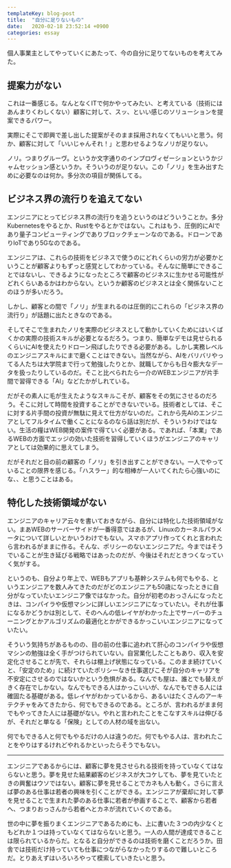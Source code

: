 ```yaml
---
templateKey: blog-post
title:  "自分に足りないもの"
date:   2020-02-18 23:52:14 +0900
categories: essay
---
```


個人事業主としてやっていくにあたって、今の自分に足りてないものを考えてみた。

## 提案力がない

これは一番感じる。なんとなくITで何かやってみたい、と考えている（技術にはあんまりくわしくない）顧客に対して、スッ、といい感じのソリューションを提案できるパワー。

実際にそこで即興で差し出した提案がそのまま採用されなくてもいいと思う。何か、顧客に対して「いいじゃんそれ！」と思わせるようなノリが足りない。

ノリ。つまりグルーヴ。というか文字通りのインプロヴィゼーションというかジャムセッション感というか。そういうのが足りない。この「ノリ」を生み出すために必要なのは何か。多分次の項目が関係してる。

## ビジネス界の流行りを追えてない

エンジニアにとってビジネス界の流行りを追うというのはどういうことか。多分Kubernetesをやるとか、Rustをやるとかではない。これはもう、圧倒的にAIであり量子コンピューティングでありブロックチェーンなのである。ドローンでありIoTであり5Gなのである。

エンジニアは、これらの技術をビジネスで使うのにどれくらいの労力が必要かということが顧客よりもずっと感覚としてわかっている。そんなに簡単にできることではないし、できるようになったところで顧客のビジネスに生かせる可能性がどれくらいあるかはわからない。というか顧客のビジネスとは全く関係ないことのほうが多いだろう。

しかし、顧客との間で「ノリ」が生まれるのは圧倒的にこれらの「ビジネス界の流行り」が話題に出たときなのである。

そしてそこで生まれたノリを実際のビジネスとして動かしていくためにはいくばくかの実際の技術スキルが必要となるだろう。つまり、簡単なデモは見せられるくらいにAIを使えたりドローン飛ばしたりできる必要がある。しかし実務レベルのエンジニアスキルにまで磨くことはできない。当然ながら、AIをバリバリやってる人たちは大学院まで行って勉強したりとか、就職してからも日々膨大なデータを扱ったりしているのだ。そこと比べられたら一介のWEBエンジニアが片手間で習得できる「AI」などたかがしれている。

だがその素人に毛が生えたようなスキルこそが、顧客をその気にさせるのだろう。そこに対して時間を投資することができないでいる。技術者としては、そこに対する片手間の投資が無駄に見えて仕方がないのだ。これから先AIのエンジニアとしてフルタイムで働くことになるのなら話は別だが、そういうわけではない。生活の糧はWEB開発の案件で得ていく必要がある。であれば、「本業」であるWEBの方面でエッジの効いた技術を習得していくほうがエンジニアのキャリアとしては効果的に思えてしまう。

だがそれだと目の前の顧客の「ノリ」を引き出すことができない。一人でやっていることの限界を感じる。「ハスラー」的な相棒が一人いてくれたら心強いのにな、、と思うことはある。

## 特化した技術領域がない

エンジニアのキャリア云々を書いておきながら、自分には特化した技術領域がない。まあWEBのサーバーサイドが一番得意ではあるが、Linuxのカーネルパラメータについて詳しいとかいうわけでもない。スマホアプリ作ってくれと言われたら言われるがままに作る。そんな、ポリシーのないエンジニアだ。今まではそうでいることが生き延びる戦略ではあったのだが、今後はそれだときつくなっていく気がする。

というのも、自分より年上で、WEBもアプリも基幹システムも何でもやる、というエンジニアを数人みてきたのだがどのエンジニアも50歳になったときに自分がなっていたいエンジニア像ではなかった。自分が初老のおっさんになったときは、コンパイラや仮想マシンに詳しいエンジニアになっていたい。それが仕事になるかどうかは別として、そのへんの低レイヤがわかった上でサーバーのチューニングとかアルゴリズムの最適化とかができるかっこいいエンジニアになっていたい。

そういう気持ちがあるものの、目の前の仕事に追われて肝心のコンパイラや仮想マシンの勉強は全く手がつけられていない。自営業化したこともあり、収入を安定化させることが先で、それらは棚上げ状態になっている。このまま続けていくと、「安定のため」に続けていたポリシーなき仕事選びこそが自分のキャリアを不安定にさせるのではないかという危惧がある。なんでも屋は、誰とでも替えがきく存在でしかない。なんでもできる人はかっこいいが、なんでもできる人には確固たる基礎がある。低レイヤがわかっているから、あるいはたくさんのアーキテクチャをみてきたから、何でもできるのである。ところが、言われるがまま何でもやってきた人には基礎がない。やれと言われたことをこなすスキルは伸びるが、それだと単なる「保険」としての人材の域を出ない。

何でもできる人と何でもやるだけの人は違うのだ。何でもやる人は、言われたことをやりはするけれどやれるかといったらそうでもない。

---

エンジニアであるからには、顧客に夢を見させられる技術を持っていなくてはならないと思う。夢を見せた結果顧客のビジネスが大コケしても、夢を見ていたときの興奮はウソではない。顧客に夢を見せることでカネも人も動く。さらに言えば夢のある仕事は若者の興味を引くことができる。エンジニアが棄却に対して夢を見せることで生まれた夢のある仕事に若者が参画することで、顧客から若者へ、つまりおっさんから若者へとカネが流れていくのである。

世の中に夢を振りまくエンジニアであるためにも、上に書いた３つの内少なくともどれか１つは持っていなくてはならないと思う。一人の人間が達成できることは限られているからだ。となると自分ができるのは技術を磨くことだろうか。田舎では技術だけ持っていても仕事につながらなかったりするので難しいところだ。とりあえずはいろいろやって模索していきたいと思う。

